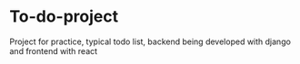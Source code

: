 # To-do-project
Project for practice, typical todo list, backend being developed with django and frontend with react

